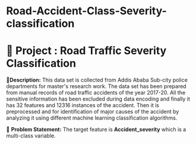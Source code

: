 # Road-Accident-Class-Severity-classification
# 🚦 Project : Road Traffic Severity Classification

🧾**Description:** This data set is collected from Addis Ababa Sub-city police departments for master's research 
work. The data set has been prepared from manual records of road traffic accidents of the year 2017-20. 
All the sensitive information has been excluded during data encoding and finally it has 32 features and 12316 instances of the accident. 
Then it is preprocessed and for identification of major causes of the 
accident by analyzing it using different machine learning classification algorithms. 



🧭 **Problem Statement:** The target feature is **Accident\_severity** which is a multi-class variable.
 
